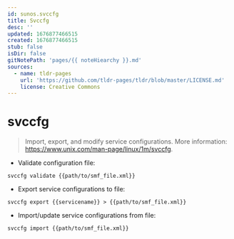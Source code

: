 ```yaml
---
id: sunos.svccfg
title: Svccfg
desc: ''
updated: 1676877466515
created: 1676877466515
stub: false
isDir: false
gitNotePath: 'pages/{{ noteHiearchy }}.md'
sources:
  - name: tldr-pages
    url: 'https://github.com/tldr-pages/tldr/blob/master/LICENSE.md'
    license: Creative Commons
---
```

# svccfg

> Import, export, and modify service configurations.
> More information: <https://www.unix.com/man-page/linux/1m/svccfg>.

- Validate configuration file:

`svccfg validate {{path/to/smf_file.xml}}`

- Export service configurations to file:

`svccfg export {{servicename}} > {{path/to/smf_file.xml}}`

- Import/update service configurations from file:

`svccfg import {{path/to/smf_file.xml}}`

